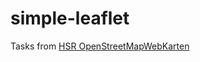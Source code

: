 # simple-leaflet

Tasks from [HSR OpenStreetMapWebKarten](https://github.com/sfkeller/OpenStreetMapWebkarten)
